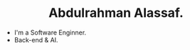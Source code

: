 <h1 align="center">Abdulrahman Alassaf.</h1>
<p align="center">
  </p>

- I'm a Software Enginner.
- Back-end & AI.
